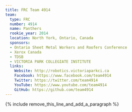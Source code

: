 ```yaml
---
title: FRC Team 4914
team:
  type: FRC
  number: 4914
  name: Panthers
  rookie_year: 2014
  location: North York, Ontario, Canada
  sponsors:
  - Ontario Sheet Metal Workers and Roofers Conference
  - Xerox Canada
  - TDSB
  - VICTORIA PARK COLLEGIATE INSTITUTE
  links:
    Website: http://robotics.victoriaparkci.ca
    Facebook: https://www.facebook.com/team4914
    Twitter: https://twitter.com/team4914
    YouTube: https://www.youtube.com/team4914
    GitHub: https://github.com/team4914
---
```


{% include remove_this_line_and_add_a_paragraph %}